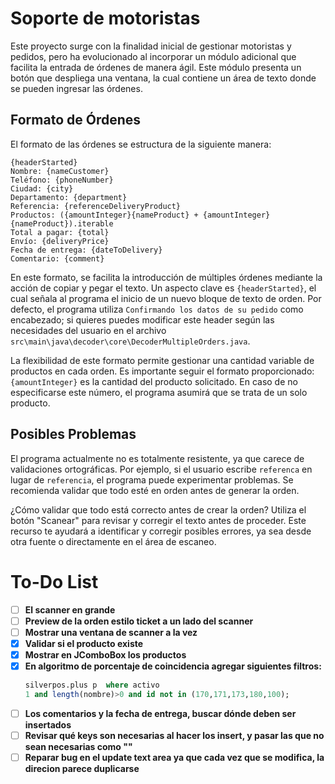 # Soporte de motoristas

Este proyecto surge con la finalidad inicial de gestionar motoristas y pedidos, pero ha evolucionado al incorporar un módulo adicional que facilita la entrada de órdenes de manera ágil. Este módulo presenta un botón que despliega una ventana, la cual contiene un área de texto donde se pueden ingresar las órdenes.

## Formato de Órdenes

El formato de las órdenes se estructura de la siguiente manera:

```plaintext
{headerStarted}
Nombre: {nameCustomer}
Teléfono: {phoneNumber}
Ciudad: {city}
Departamento: {department}
Referencia: {referenceDeliveryProduct}
Productos: ({amountInteger}{nameProduct} + {amountInteger}{nameProduct}).iterable
Total a pagar: {total}
Envío: {deliveryPrice}
Fecha de entrega: {dateToDelivery}
Comentario: {comment}
```

En este formato, se facilita la introducción de múltiples órdenes mediante la acción de copiar y pegar el texto. Un aspecto clave es `{headerStarted}`, el cual señala al programa el inicio de un nuevo bloque de texto de orden. Por defecto, el programa utiliza `Confirmando los datos de su pedido` como encabezado; si quieres puedes modificar este header según las necesidades del usuario en el archivo `src\main\java\decoder\core\DecoderMultipleOrders.java`.

La flexibilidad de este formato permite gestionar una cantidad variable de productos en cada orden. Es importante seguir el formato proporcionado: `{amountInteger}` es la cantidad del producto solicitado. En caso de no especificarse este número, el programa asumirá que se trata de un solo producto.

## Posibles Problemas

El programa actualmente no es totalmente resistente, ya que carece de validaciones ortográficas. Por ejemplo, si el usuario escribe `referenca` en lugar de `referencia`, el programa puede experimentar problemas. Se recomienda validar que todo esté en orden antes de generar la orden.

¿Cómo validar que todo está correcto antes de crear la orden? Utiliza el botón "Scanear" para revisar y corregir el texto antes de proceder. Este recurso te ayudará a identificar y corregir posibles errores, ya sea desde otra fuente o directamente en el área de escaneo.



# To-Do List

- [ ] **El scanner en grande**
- [ ] **Preview de la orden estilo ticket a un lado del scanner**
- [ ] **Mostrar una ventana de scanner a la vez**
- [X] **Validar si el producto existe**
- [X] **Mostrar en JComboBox los productos**
- [X] **En algoritmo de porcentaje de coincidencia agregar siguientes filtros:**
    ```sql
    silverpos.plus p  where activo 
    1 and length(nombre)>0 and id not in (170,171,173,180,100); 
    ```
- [ ] **Los comentarios y la fecha de entrega, buscar dónde deben ser insertados**
- [ ] **Revisar qué keys son necesarias al hacer los insert, y pasar las que no sean necesarias como ""**
- [ ] **Reparar bug en el update text area ya que cada vez que se modifica, la direcion parece duplicarse**
